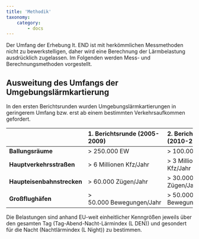```yaml
---
title: 'Methodik'
taxonomy:
    category:
        - docs
---
```

Der Umfang der Erhebung lt. END ist mit herkömmlichen Messmethoden nicht zu bewerkstelligen, daher wird eine Berechnung der Lärmbelastung ausdrücklich zugelassen.
Im Folgenden werden Mess- und Berechnungsmethoden vorgestellt.


## Ausweitung des Umfangs der Umgebungslärmkartierung
In den ersten Berichtsrunden wurden Umgebungslärmkartierungen in geringerem Umfang bzw. erst ab einem bestimmten Verkehrsaufkommen gefordert.

|      | 1. Berichtsrunde (2005-2009) | 2. Berichtsrunde (2010-2014) |
| :------------- | :------------- | :------------- |
| **Ballungsräume** | >&nbsp;250.000&nbsp;EW | > 100.000 EW |
| **Hauptverkehrsstraßen** | >&nbsp;6&nbsp;Millionen&nbsp;Kfz/Jahr | > 3 Millionen Kfz/Jahr |
| **Haupteisenbahnstrecken** | >&nbsp;60.000&nbsp;Zügen/Jahr | > 30.000 Zügen/Jahr |
| **Großflughäfen** | > 50.000&nbsp;Bewegungen/Jahr | > 50.000 Bewegungen/Jahr |


Die Belastungen sind anhand EU-weit einheitlicher Kenngrößen jeweils über den gesamten Tag (Tag-Abend-Nacht-Lärmindex (L DEN)) und gesondert für die Nacht (Nachtlärmindex (L Night)) zu bestimmen.
